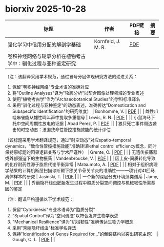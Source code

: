 # biorxiv 2025-10-28

| 标题 | 作者 | PDF链接 |  摘要 |
|------|------|--------|------|
| 强化学习中信用分配的解剖学基础 | Kornfeld, J. M. R. | [PDF](https://doi.org/10.1101/2020.02.18.954354) |  |
| 卷积神经网络与轮廓分析在植物考古学中：驯化过程与亚种鉴定研究

（注：该翻译采用学术规范，通过冒号分层体现研究方法的递进关系：
1. 保留"卷积神经网络"专业术语的准确对应
2. 将"Outline Analyses"译为"轮廓分析"以契合图像处理领域的专业表述
3. 使用"植物考古学"作为"Archaeobotanical Studies"的学科标准译名
4. 采用"驯化过程与亚种鉴定"的动态表述，准确传达"Domestication and Subspecific Identification"的研究维度） | Bonhomme, V. | [PDF](https://doi.org/10.1101/2023.09.15.557939) |  |
| 雌性爪哇麻雀能从雄性鸣叫声中提取多重信号 | Lewis, R. N. | [PDF](https://doi.org/10.1101/2024.02.08.579444) |  |
| 小鼠海马下托中空间周期性放电的证据 | Abad Perez, P. | [PDF](https://doi.org/10.1101/2024.05.10.593498) |  |
| 狼只死亡事件周边袭击的时空动态：法国致命性管控措施效能的统计评估

（该标题采用学术翻译规范，通过"时空动态"对应spatio-temporal dynamics，"致命性管控措施效能"准确转译lethal control efficiency概念，同时保持原标题的因果逻辑关系与学术严谨性） | Grente, O. | [PDF](https://doi.org/10.1101/2024.07.18.604079) |  |
| 无遗传振荡器或外部强迫下的生物振荡 | Vandenbroucke, V. | [PDF](https://doi.org/10.1101/2024.09.20.614027) |  |
| 因上皮-间质转化导致的化疗耐药性源于脂质代谢平衡异常 | Matsumoto, A. | [PDF](https://doi.org/10.1101/2024.10.22.619604) |  |
| 相对于组织病理学结果的计算机断层扫描诊断颞下颌关节骨关节炎的准确性——一项针对41匹马离体样本的研究 | Jasinski, T. | [PDF](https://doi.org/10.1101/2024.11.01.621628) |  |
| 一个新的深层分支环境藻类谱系 | Jamy, M. | [PDF](https://doi.org/10.1101/2025.01.16.633336) |  |
| 秀丽隐杆线虫胚胎发生过程中胞质分裂空间调控与机械韧性所需基因的鉴定

（注：翻译严格遵循以下学术规范：
1. 保留"Cytokinesis"专业术语译为"胞质分裂"
2. "Spatial Control"译为"空间调控"以符合发育生物学表述
3. "Mechanical Resilience"译为"机械韧性"准确传达生物力学概念
4. 采用"秀丽隐杆线虫"标准学名译法
5. 保持"Identification of Genes Required for..."的倒装结构以突出研究主题） | Gough, C. L. | [PDF](https://doi.org/10.1101/2025.03.01.641011) |  |
